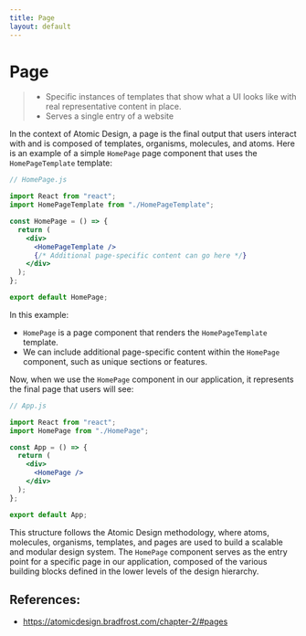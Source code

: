 ```yaml
---
title: Page
layout: default
---
```


# Page

> - Specific instances of templates that show what a UI looks like with real representative content in place.
> - Serves a single entry of a website

In the context of Atomic Design, a page is the final output that users interact with and is composed of templates, organisms, molecules, and atoms. Here is an example of a simple `HomePage` page component that uses the `HomePageTemplate` template:

```jsx
// HomePage.js

import React from "react";
import HomePageTemplate from "./HomePageTemplate";

const HomePage = () => {
  return (
    <div>
      <HomePageTemplate />
      {/* Additional page-specific content can go here */}
    </div>
  );
};

export default HomePage;
```

In this example:

* `HomePage` is a page component that renders the `HomePageTemplate` template.
* We can include additional page-specific content within the `HomePage` component, such as unique sections or features.

Now, when we use the `HomePage` component in our application, it represents the final page that users will see:

```jsx
// App.js

import React from "react";
import HomePage from "./HomePage";

const App = () => {
  return (
    <div>
      <HomePage />
    </div>
  );
};

export default App;
```

This structure follows the Atomic Design methodology, where atoms, molecules, organisms, templates, and pages are used to build a scalable and modular design system. The `HomePage` component serves as the entry point for a specific page in our application, composed of the various building blocks defined in the lower levels of the design hierarchy.

## References:

* https://atomicdesign.bradfrost.com/chapter-2/#pages
